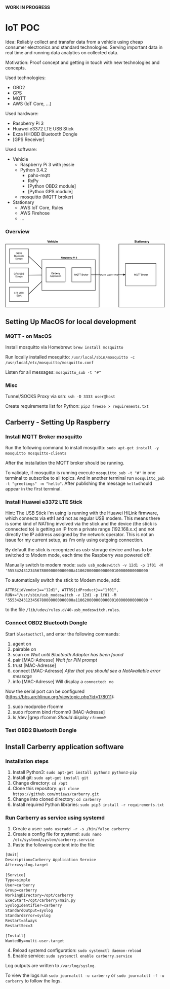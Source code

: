 **WORK IN PROGRESS**

# IoT POC

Idea: Reliably collect and transfer data from a vehicle using cheap consumer electronics and standard technologies. Serving important data in real time and running data analytics on collected data.

Motivation: Proof concept and getting in touch with new technologies and concepts.

Used technologies:
* OBD2
* GPS
* MQTT
* AWS (IoT Core, ...)

Used hardware:
* Raspberry Pi 3
* Huawei e3372 LTE USB Stick
* Exza HHOBD Bluetooth Dongle
* [GPS Receiver]

Used software: 
* Vehicle
    * Raspberry Pi 3 with jessie
    * Python 3.4.2
        * paho-mqtt
        * RxPy
        * [Python OBD2 module]
        * [Python GPS module]
    * mosquitto (MQTT broker)
* Stationary
    * AWS IoT Core, Rules
    * AWS Firehose
    * ...

### Overview

![Overview](diagrams/overview.png "Overview")


## Setting Up MacOS for local development

### MQTT - on MacOS
Install mosquitto via Homebrew: `brew install mosquitto`

Run locally installed mosquitto: `/usr/local/sbin/mosquitto -c /usr/local/etc/mosquitto/mosquitto.conf`

Listen for all messages: ``mosquitto_sub -t "#"``

### Misc

Tunnel/SOCKS Proxy via ssh: `ssh -D 3333 user@host`

Create requirements list for Python: `pip3 freeze > requirements.txt`

## Carberry - Setting Up Raspberry

### Install MQTT Broker mosquitto

Run the following command to install mosquitto: `sudo apt-get install -y mosquitto mosquitto-clients`

After the installation the MQTT broker should be running.

To validate, if mosquitto is running execute `mosquitto_sub -t "#"` in one terminal to subscribe to all topics. And in another terminal run `mosquitto_pub -t "greetings" -m "hello"`. After publishing the message `hello`should appear in the first terminal.

### Install Huawei e3372 LTE Stick

Hint: The USB Stick i'm using is running with the Huawei HiLink firmware, which connects via eth1 and not as regular USB modem. This means there is some kind of NATting involved via the stick and the device (the stick is connected to) is getting an IP from a private range (192.168.x.x) and not directly the IP address assigned by the network operator. This is not an issue for my current setup, as i'm only using outgoing connection. 

By default the stick is recognized as usb-storage device and has to be switched to Modem mode, each time the Raspberry was powered off.

Manually switch to modem mode: `sudo usb_modeswitch -v 12d1 -p 1f01 -M '55534243123456780000000000000a11062000000000000100000000000000'`

To automatically switch the stick to Modem mode, add: 
```
ATTRS{idVendor}=="12d1", ATTRS{idProduct}=="1f01", RUN+="/usr/sbin/usb_modeswitch -v 12d1 -p 1f01 -M '55534243123456780000000000000a11062000000000000100000000000000'"
```
to the file `/lib/udev/rules.d/40-usb_modeswitch.rules`.

### Connect OBD2 Bluetooth Dongle

Start `bluetoothctl`, and enter the following commands:
1. agent on
2. pairable on
3. scan on
*Wait until Bluetooth Adapter has been found*
4. pair [MAC-Adresse]
*Wait for PIN prompt*
5. trust [MAC-Adresse]
6. connect [MAC-Adresse]
*After that you should see a NotAvailable error message*
7. info [MAC-Adresse]
Will display a `connected: no`

Now the serial port can be configured (https://bbs.archlinux.org/viewtopic.php?id=178011):
1. sudo modprobe rfcomm
2. sudo rfcomm bind rfcomm0 [MAC-Adresse]
3. ls /dev |grep rfcomm
*Should display `rfcomm0`*
    
### Test OBD2 Bluetooth Dongle

## Install Carberry application software

### Installation steps

1. Install Python3: `sudo apt-get install python3 python3-pip`
2. Install git: `sudo apt-get install git`
3. Change directory: `cd /opt`
3. Clone this repository: `git clone https://github.com/mtiews/carberry.git`
4. Change into cloned directory: `cd carberry`
5. Install required Python libraries: `sudo pip3 install -r requirements.txt`

### Run Carberry as service using systemd

1. Create a user: `sudo useradd -r -s /bin/false carberry`
2. Create a config file for systemd: `sudo nano /etc/systemd/system/carberry.service`
3. Paste the following content into the file:
```
[Unit]
Description=Carberry Application Service
After=syslog.target

[Service]
Type=simple
User=carberry
Group=carberry
WorkingDirectory=/opt/carberry
ExecStart=/opt/carberry/main.py
SyslogIdentifier=carberry
StandardOutput=syslog
StandardError=syslog
Restart=always
RestartSec=3

[Install]
WantedBy=multi-user.target
```
4. Reload systemd configuration: `sudo systemctl daemon-reload`
5. Enable service: `sudo systemctl enable carberry.service`

Log outputs are written to `/var/log/syslog`.

To view the logs run `sudo journalctl -u carberry` or `sudo journalctl -f -u carberry` to follow the logs.